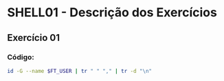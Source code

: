 # SHELL01 - Descrição dos Exercícios

## Exercício 01

### Código:
```bash
id -G --name $FT_USER | tr " " "," | tr -d "\n"

